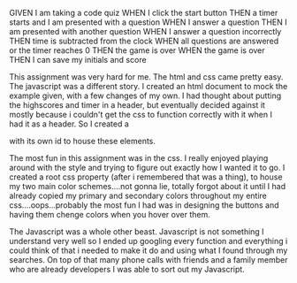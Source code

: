 GIVEN I am taking a code quiz
WHEN I click the start button
THEN a timer starts and I am presented with a question
WHEN I answer a question
THEN I am presented with another question
WHEN I answer a question incorrectly
THEN time is subtracted from the clock
WHEN all questions are answered or the timer reaches 0
THEN the game is over
WHEN the game is over
THEN I can save my initials and score

This assignment was very hard for me.  The html and css came pretty easy.  The javascript was a different story.  I created an html document to mock the example given, with a few changes of my own.  I had thought about putting the highscores and timer in a header, but eventually decided against it mostly because i couldn't get the css to function correctly with it when I had it as a header.  So I created a <div> with its own id to house these elements.  

The most fun in this assignment was in the css.  I really enjoyed playing around with the style and trying to figure out exactly how I wanted it to go.  I created a root css property (after i remembered that was a thing), to house my two main color schemes....not gonna lie, totally forgot about it until I had already copied my primary and secondary colors throughout my entire css....oops...probably the most fun I had was in designing the buttons and having them chenge colors when you hover over them.  

The Javascript was a whole other beast.  Javascript is not something I understand very well so I ended up googling every function and everything i could think of that i needed to make it do and using what I found through my searches.  On top of that many phone calls with friends and a family member who are already developers I was able to sort out my Javascript.  